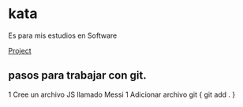 # kata
Es para mis estudios en Software

[Project](https://github.com/rigosanchez/kata/projects/1)

## pasos para trabajar con git.
 1 Cree un archivo JS llamado Messi
 1 Adicionar archivo git {  git add . }
